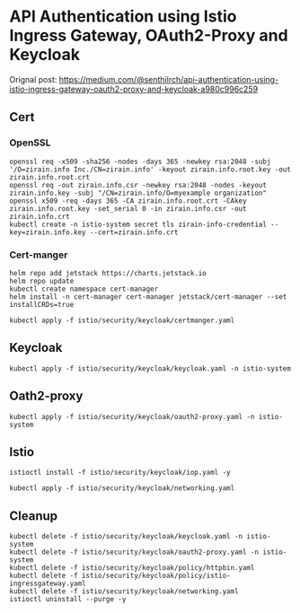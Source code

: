 # API Authentication using Istio Ingress Gateway, OAuth2-Proxy and Keycloak

Orignal post: https://medium.com/@senthilrch/api-authentication-using-istio-ingress-gateway-oauth2-proxy-and-keycloak-a980c996c259

## Cert


### OpenSSL

```console
openssl req -x509 -sha256 -nodes -days 365 -newkey rsa:2048 -subj '/O=zirain.info Inc./CN=zirain.info' -keyout zirain.info.root.key -out zirain.info.root.crt 
openssl req -out zirain.info.csr -newkey rsa:2048 -nodes -keyout zirain.info.key -subj "/CN=zirain.info/O=myexample organization"
openssl x509 -req -days 365 -CA zirain.info.root.crt -CAkey zirain.info.root.key -set_serial 0 -in zirain.info.csr -out zirain.info.crt
kubectl create -n istio-system secret tls zirain-info-credential --key=zirain.info.key --cert=zirain.info.crt
```

### Cert-manger

```
helm repo add jetstack https://charts.jetstack.io
helm repo update
kubectl create namespace cert-manager
helm install -n cert-manager cert-manager jetstack/cert-manager --set installCRDs=true
```

```
kubectl apply -f istio/security/keycloak/certmanger.yaml
```

## Keycloak

```
kubectl apply -f istio/security/keycloak/keycloak.yaml -n istio-system
```

## Oath2-proxy

```console
kubectl apply -f istio/security/keycloak/oauth2-proxy.yaml -n istio-system
```

## Istio

```console
istioctl install -f istio/security/keycloak/iop.yaml -y

kubectl apply -f istio/security/keycloak/networking.yaml
```

## Cleanup

```
kubectl delete -f istio/security/keycloak/keycloak.yaml -n istio-system
kubectl delete -f istio/security/keycloak/oauth2-proxy.yaml -n istio-system
kubectl delete -f istio/security/keycloak/policy/httpbin.yaml
kubectl delete -f istio/security/keycloak/policy/istio-ingressgateway.yaml
kubectl delete -f istio/security/keycloak/networking.yaml
istioctl uninstall --purge -y 
```